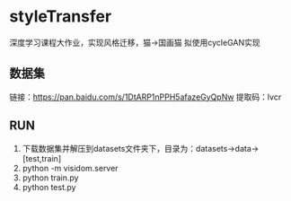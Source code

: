 # styleTransfer

深度学习课程大作业，实现风格迁移，猫->国画猫
拟使用cycleGAN实现
## 数据集
链接：https://pan.baidu.com/s/1DtARP1nPPH5afazeGyQpNw 
提取码：lvcr

## RUN

1. 下载数据集并解压到datasets文件夹下，目录为：datasets->data->[test,train]
2. python -m visidom.server
3. python train.py
4. python test.py

 